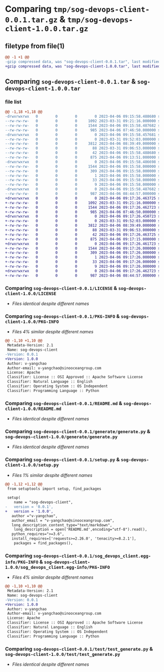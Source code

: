 # Comparing `tmp/sog-devops-client-0.0.1.tar.gz` & `tmp/sog-devops-client-1.0.0.tar.gz`

## filetype from file(1)

```diff
@@ -1 +1 @@
-gzip compressed data, was "sog-devops-client-0.0.1.tar", last modified: Thu Apr  6 09:15:58 2023, max compression
+gzip compressed data, was "sog-devops-client-1.0.0.tar", last modified: Thu Apr  6 09:17:26 2023, max compression
```

## Comparing `sog-devops-client-0.0.1.tar` & `sog-devops-client-1.0.0.tar`

### file list

```diff
@@ -1,18 +1,18 @@
-drwxrwxrwx   0        0        0        0 2023-04-06 09:15:58.488680 sog-devops-client-0.0.1/
--rw-rw-rw-   0        0        0     1092 2023-03-31 09:21:16.000000 sog-devops-client-0.0.1/LICENSE
--rw-rw-rw-   0        0        0     1544 2023-04-06 09:15:58.487682 sog-devops-client-0.0.1/PKG-INFO
--rw-rw-rw-   0        0        0      985 2023-04-06 07:46:50.000000 sog-devops-client-0.0.1/README.md
-drwxrwxrwx   0        0        0        0 2023-04-06 09:15:58.457681 sog-devops-client-0.0.1/generate/
--rw-rw-rw-   0        0        0        0 2023-03-31 09:52:03.000000 sog-devops-client-0.0.1/generate/__init__.py
--rw-rw-rw-   0        0        0     3812 2023-04-06 08:39:49.000000 sog-devops-client-0.0.1/generate/generate.py
--rw-rw-rw-   0        0        0       88 2023-03-31 09:06:53.000000 sog-devops-client-0.0.1/pyproject.toml
--rw-rw-rw-   0        0        0       42 2023-04-06 09:15:58.488680 sog-devops-client-0.0.1/setup.cfg
--rw-rw-rw-   0        0        0      875 2023-04-06 09:13:51.000000 sog-devops-client-0.0.1/setup.py
-drwxrwxrwx   0        0        0        0 2023-04-06 09:15:58.486698 sog-devops-client-0.0.1/sog_devops_client.egg-info/
--rw-rw-rw-   0        0        0     1544 2023-04-06 09:15:58.000000 sog-devops-client-0.0.1/sog_devops_client.egg-info/PKG-INFO
--rw-rw-rw-   0        0        0      309 2023-04-06 09:15:58.000000 sog-devops-client-0.0.1/sog_devops_client.egg-info/SOURCES.txt
--rw-rw-rw-   0        0        0        1 2023-04-06 09:15:58.000000 sog-devops-client-0.0.1/sog_devops_client.egg-info/dependency_links.txt
--rw-rw-rw-   0        0        0       33 2023-04-06 09:15:58.000000 sog-devops-client-0.0.1/sog_devops_client.egg-info/requires.txt
--rw-rw-rw-   0        0        0        9 2023-04-06 09:15:58.000000 sog-devops-client-0.0.1/sog_devops_client.egg-info/top_level.txt
-drwxrwxrwx   0        0        0        0 2023-04-06 09:15:58.487682 sog-devops-client-0.0.1/test/
--rw-rw-rw-   0        0        0      987 2023-04-06 08:44:57.000000 sog-devops-client-0.0.1/test/test_generate.py
+drwxrwxrwx   0        0        0        0 2023-04-06 09:17:26.463725 sog-devops-client-1.0.0/
+-rw-rw-rw-   0        0        0     1092 2023-03-31 09:21:16.000000 sog-devops-client-1.0.0/LICENSE
+-rw-rw-rw-   0        0        0     1544 2023-04-06 09:17:26.462723 sog-devops-client-1.0.0/PKG-INFO
+-rw-rw-rw-   0        0        0      985 2023-04-06 07:46:50.000000 sog-devops-client-1.0.0/README.md
+drwxrwxrwx   0        0        0        0 2023-04-06 09:17:26.450723 sog-devops-client-1.0.0/generate/
+-rw-rw-rw-   0        0        0        0 2023-03-31 09:52:03.000000 sog-devops-client-1.0.0/generate/__init__.py
+-rw-rw-rw-   0        0        0     3812 2023-04-06 08:39:49.000000 sog-devops-client-1.0.0/generate/generate.py
+-rw-rw-rw-   0        0        0       88 2023-03-31 09:06:53.000000 sog-devops-client-1.0.0/pyproject.toml
+-rw-rw-rw-   0        0        0       42 2023-04-06 09:17:26.463725 sog-devops-client-1.0.0/setup.cfg
+-rw-rw-rw-   0        0        0      875 2023-04-06 09:17:15.000000 sog-devops-client-1.0.0/setup.py
+drwxrwxrwx   0        0        0        0 2023-04-06 09:17:26.461723 sog-devops-client-1.0.0/sog_devops_client.egg-info/
+-rw-rw-rw-   0        0        0     1544 2023-04-06 09:17:26.000000 sog-devops-client-1.0.0/sog_devops_client.egg-info/PKG-INFO
+-rw-rw-rw-   0        0        0      309 2023-04-06 09:17:26.000000 sog-devops-client-1.0.0/sog_devops_client.egg-info/SOURCES.txt
+-rw-rw-rw-   0        0        0        1 2023-04-06 09:17:26.000000 sog-devops-client-1.0.0/sog_devops_client.egg-info/dependency_links.txt
+-rw-rw-rw-   0        0        0       33 2023-04-06 09:17:26.000000 sog-devops-client-1.0.0/sog_devops_client.egg-info/requires.txt
+-rw-rw-rw-   0        0        0        9 2023-04-06 09:17:26.000000 sog-devops-client-1.0.0/sog_devops_client.egg-info/top_level.txt
+drwxrwxrwx   0        0        0        0 2023-04-06 09:17:26.462723 sog-devops-client-1.0.0/test/
+-rw-rw-rw-   0        0        0      987 2023-04-06 08:44:57.000000 sog-devops-client-1.0.0/test/test_generate.py
```

### Comparing `sog-devops-client-0.0.1/LICENSE` & `sog-devops-client-1.0.0/LICENSE`

 * *Files identical despite different names*

### Comparing `sog-devops-client-0.0.1/PKG-INFO` & `sog-devops-client-1.0.0/PKG-INFO`

 * *Files 4% similar despite different names*

```diff
@@ -1,10 +1,10 @@
 Metadata-Version: 2.1
 Name: sog-devops-client
-Version: 0.0.1
+Version: 1.0.0
 Author: v-yangchao
 Author-email: v-yangchao@sinooceangroup.com
 License: Apache
 Classifier: License :: OSI Approved :: Apache Software License
 Classifier: Natural Language :: English
 Classifier: Operating System :: OS Independent
 Classifier: Programming Language :: Python
```

### Comparing `sog-devops-client-0.0.1/README.md` & `sog-devops-client-1.0.0/README.md`

 * *Files identical despite different names*

### Comparing `sog-devops-client-0.0.1/generate/generate.py` & `sog-devops-client-1.0.0/generate/generate.py`

 * *Files identical despite different names*

### Comparing `sog-devops-client-0.0.1/setup.py` & `sog-devops-client-1.0.0/setup.py`

 * *Files 1% similar despite different names*

```diff
@@ -1,12 +1,12 @@
 from setuptools import setup, find_packages
 
 setup(
 	name = "sog-devops-client",
-	version = '0.0.1',
+	version = '1.0.0',
   author ="v-yangchao",
   author_email = "v-yangchao@sinooceangroup.com",
   long_description_content_type="text/markdown",
 	long_description = open('README.md',encoding="utf-8").read(),
   python_requires=">=3.6",
   install_requires=['requests>=2.26.0', 'tenacity>=8.2.1'],
 	packages = find_packages(),
```

### Comparing `sog-devops-client-0.0.1/sog_devops_client.egg-info/PKG-INFO` & `sog-devops-client-1.0.0/sog_devops_client.egg-info/PKG-INFO`

 * *Files 4% similar despite different names*

```diff
@@ -1,10 +1,10 @@
 Metadata-Version: 2.1
 Name: sog-devops-client
-Version: 0.0.1
+Version: 1.0.0
 Author: v-yangchao
 Author-email: v-yangchao@sinooceangroup.com
 License: Apache
 Classifier: License :: OSI Approved :: Apache Software License
 Classifier: Natural Language :: English
 Classifier: Operating System :: OS Independent
 Classifier: Programming Language :: Python
```

### Comparing `sog-devops-client-0.0.1/test/test_generate.py` & `sog-devops-client-1.0.0/test/test_generate.py`

 * *Files identical despite different names*


